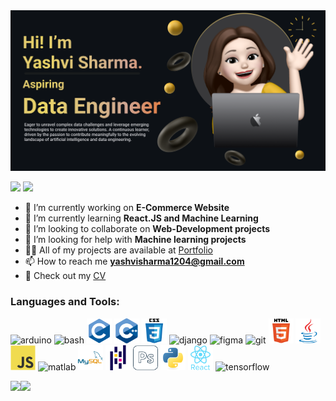 <img src="Make your README.png">


![](https://komarev.com/ghpvc/?username=yashvisharma1204&color=yellow)
![](https://github-profile-trophy.vercel.app/?username=yashvisharma1204&no-bg=true&theme=onedark)
<br>
- 🔭 I’m currently working on **E-Commerce Website**
- 🌱 I’m currently learning **React.JS and Machine Learning**
- 👯 I’m looking to collaborate on **Web-Development projects**
- 🤝 I’m looking for help with **Machine learning projects**
- 👨‍💻 All of my projects are available at [Portfolio](https://yashvisharma1204.github.io/Portfolio/)
- 📫 How to reach me **yashvisharma1204@gmail.com**
- 📄 Check out my [CV](https://yashvicv.tiiny.site)
<h3 align="left">Languages and Tools:</h3>
<p align="left"> <img src="https://cdn.worldvectorlogo.com/logos/arduino-1.svg" alt="arduino" width="40" height="40"/>  <img src="https://www.vectorlogo.zone/logos/gnu_bash/gnu_bash-icon.svg" alt="bash" width="40" height="40"/>  <img src="https://raw.githubusercontent.com/devicons/devicon/master/icons/c/c-original.svg" alt="c" width="40" height="40"/>  <img src="https://raw.githubusercontent.com/devicons/devicon/master/icons/cplusplus/cplusplus-original.svg" alt="cplusplus" width="40" height="40"/>  <img src="https://raw.githubusercontent.com/devicons/devicon/master/icons/css3/css3-original-wordmark.svg" alt="css3" width="40" height="40"/>  <img src="https://cdn.worldvectorlogo.com/logos/django.svg" alt="django" width="40" height="40"/>  <img src="https://www.vectorlogo.zone/logos/figma/figma-icon.svg" alt="figma" width="40" height="40"/>  <img src="https://www.vectorlogo.zone/logos/git-scm/git-scm-icon.svg" alt="git" width="40" height="40"/>  <img src="https://raw.githubusercontent.com/devicons/devicon/master/icons/html5/html5-original-wordmark.svg" alt="html5" width="40" height="40"/>  <img src="https://raw.githubusercontent.com/devicons/devicon/master/icons/java/java-original.svg" alt="java" width="40" height="40"/>  <img src="https://raw.githubusercontent.com/devicons/devicon/master/icons/javascript/javascript-original.svg" alt="javascript" width="40" height="40"/>  <img src="https://upload.wikimedia.org/wikipedia/commons/2/21/Matlab_Logo.png" alt="matlab" width="40" height="40"/>  <img src="https://raw.githubusercontent.com/devicons/devicon/master/icons/mysql/mysql-original-wordmark.svg" alt="mysql" width="40" height="40"/>  <img src="https://raw.githubusercontent.com/devicons/devicon/2ae2a900d2f041da66e950e4d48052658d850630/icons/pandas/pandas-original.svg" alt="pandas" width="40" height="40"/>  <img src="https://raw.githubusercontent.com/devicons/devicon/master/icons/photoshop/photoshop-line.svg" alt="photoshop" width="40" height="40"/>  <img src="https://raw.githubusercontent.com/devicons/devicon/master/icons/python/python-original.svg" alt="python" width="40" height="40"/>  <img src="https://raw.githubusercontent.com/devicons/devicon/master/icons/react/react-original-wordmark.svg" alt="react" width="40" height="40"/>  <img src="https://www.vectorlogo.zone/logos/tensorflow/tensorflow-icon.svg" alt="tensorflow" width="40" height="40"/> </a> </p>

![](https://github-readme-stats.vercel.app/api?username=Yashvisharma1204&theme=vision-friendly-dark&hide_border=true&include_all_commits=true&count_private=true)![](https://github-readme-streak-stats.herokuapp.com/?user=Yashvisharma1204&theme=vision-friendly-dark&hide_border=true)<br/>

